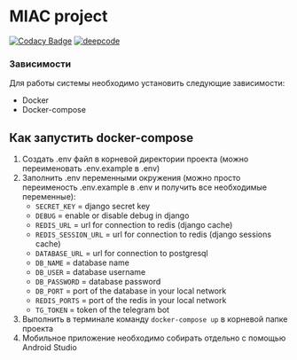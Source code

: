 # MIAC project

[![Codacy Badge](https://api.codacy.com/project/badge/Grade/dbdae2f9a98d48af88f45a4c11991c55)](https://app.codacy.com/gh/KochankovID/MIAC?utm_source=github.com&utm_medium=referral&utm_content=KochankovID/MIAC&utm_campaign=Badge_Grade_Settings)
[![deepcode](https://www.deepcode.ai/api/gh/badge?key=eyJhbGciOiJIUzI1NiIsInR5cCI6IkpXVCJ9.eyJwbGF0Zm9ybTEiOiJnaCIsIm93bmVyMSI6IktvY2hhbmtvdklEIiwicmVwbzEiOiJNSUFDIiwiaW5jbHVkZUxpbnQiOmZhbHNlLCJhdXRob3JJZCI6MjkyMTMsImlhdCI6MTYyMzQ5MTE4NH0.xy5jziE9VhAexK_1yy1CTxfq01YGCvXoy9X2VzrS9U4)](https://www.deepcode.ai/app/gh/KochankovID/MIAC/_/dashboard?utm_content=gh%2FKochankovID%2FMIAC)

### Зависимости

Для работы системы необходимо установить следующие зависимости:
- Docker
- Docker-compose

## Как запустить docker-compose

1. Создать .env файл в корневой директории проекта (можно переименовать .env.example в .env)
2. Заполнить .env переменными окружения (можно просто переименость .env.example в .env и получить все необходимые переменные):
   * `SECRET_KEY` = django secret key
   * `DEBUG` = enable or disable debug in django
   * `REDIS_URL` = url for connection to redis (django cache)
   * `REDIS_SESSION_URL` = url for connection to redis (django sessions cache)
   * `DATABASE_URL` = url for connection to postgresql
   * `DB_NAME` = database name
   * `DB_USER` = database username
   * `DB_PASSWORD` = database password
   * `DB_PORT` = port of the database in your local network
   * `REDIS_PORTS` = port of the redis in your local network
   * `TG_TOKEN` = token of the telegram bot
3. Выполнить в терминале команду `docker-compose up` в корневой папке проекта
4. Мобильное приложение необходимо собирать отдельно с помощью Android Studio